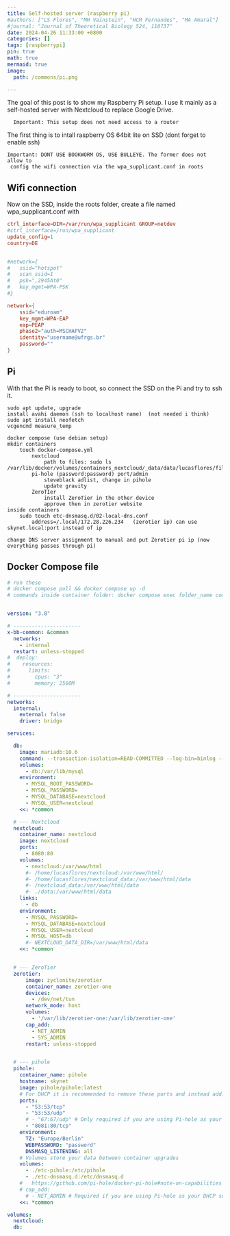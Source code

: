 ```yaml
---
title: Self-hosted server (raspberry pi)
#authors: ["LS Flores", "MH Vainstein", "HCM Fernandes", "MA Amaral"]
#journal: "Journal of Theoretical Biology 524, 110737"
date: 2024-04-26 11:33:00 +0800
categories: []
tags: [raspberrypi]
pin: true
math: true
mermaid: true
image:
  path: /commons/pi.png

---
```


The goal of this post is to show my Raspberry Pi setup. I use it mainly as a self-hosted server with Nextcloud to replace Google Drive. 

```
  Important: This setup does not need access to a router
```

The first thing is to intall raspberry OS 64bit lite on SSD (dont forget to enable ssh)
	
  ```
  Important: DONT USE BOOKWORM OS, USE BULLEYE. The former does not allow to
   config the wifi connection via the wpa_supplicant.conf in roots
```

## Wifi connection

Now on the SSD, inside the roots folder, create a file named wpa_supplicant.conf with 

```conf
ctrl_interface=DIR=/var/run/wpa_supplicant GROUP=netdev
#ctrl_interface=/run/wpa_supplicant
update_config=1
country=DE


#network={
#	ssid="hotspot"
#	scan_ssid=1
#	psk=",2945At0"
#	key_mgmt=WPA-PSK
#}

network={
	ssid="eduroam"
	key_mgmt=WPA-EAP
	eap=PEAP
	phase2="auth=MSCHAPV2"
	identity="username@ufrgs.br"
	password=""
}
```
  
## Pi 

With that the Pi is ready to boot, so connect the SSD on the Pi and try to ssh it.

		
		
	sudo apt update, upgrade
	install avahi daemon (ssh to localhost name)  (not needed i think)
	sudo apt install neofetch
	vcgencmd measure_temp
	
	docker compose (use debian setup)
	mkdir containers
		touch docker-compose.yml
			nextcloud
				path to files: sudo ls /var/lib/docker/volumes/containers_nextcloud/_data/data/lucasflores/files
			pi-hole (password:password) port/admin
				steveblack adlist, change in pihole
				update gravity
			ZeroTIer
				install ZeroTier in the other device
				approve then in zerotier website
	inside containers 
		sudo touch etc-dnsmasq.d/02-local-dns.conf 
			address=/.local/172.28.226.234   (zerotier ip) can use skynet.local:port instead of ip
	
	change DNS server assignment to manual and put Zerotier pi ip (now everything passes through pi)






## Docker Compose file

```yml
# run these
# docker compose pull && docker compose up -d
# commands inside container folder: docker compose exec folder_name command


version: "3.8"

# ----------------------
x-bb-common: &common
  networks:
    - internal
  restart: unless-stopped
#  deploy:
#    resources:
#      limits:
#        cpus: "3"
#        memory: 2560M

# ----------------------
networks:
  internal:
    external: false
    driver: bridge

services:

  db:
    image: mariadb:10.6
    command: --transaction-isolation=READ-COMMITTED --log-bin=binlog --binlog-format=ROW
    volumes:
      - db:/var/lib/mysql
    environment:
      - MYSQL_ROOT_PASSWORD=
      - MYSQL_PASSWORD=
      - MYSQL_DATABASE=nextcloud
      - MYSQL_USER=nextcloud
    <<: *common

  # --- Nextcloud
  nextcloud:
    container_name: nextcloud
    image: nextcloud
    ports:
      - 8080:80
    volumes:
      - nextcloud:/var/www/html
      #- /home/lucasflores/nextcloud:/var/www/html/
      #- /home/lucasflores/nextcloud_data:/var/www/html/data
      #- /nextcloud_data:/var/www/html/data
      #- ./data:/var/www/html/data
    links:
      - db
    environment:
      - MYSQL_PASSWORD=
      - MYSQL_DATABASE=nextcloud
      - MYSQL_USER=nextcloud
      - MYSQL_HOST=db
      #- NEXTCLOUD_DATA_DIR=/var/www/html/data
    <<: *common


  # --- ZeroTier
  zerotier:
      image: zyclonite/zerotier
      container_name: zerotier-one
      devices:
        - /dev/net/tun
      network_mode: host
      volumes:
        - '/var/lib/zerotier-one:/var/lib/zerotier-one'
      cap_add:
        - NET_ADMIN
        - SYS_ADMIN
      restart: unless-stopped


  # --- pihole
  pihole:
    container_name: pihole
    hostname: skynet
    image: pihole/pihole:latest
    # For DHCP it is recommended to remove these ports and instead add: network_mode: "host"
    ports:
      - "53:53/tcp"
      - "53:53/udp"
      # - "67:67/udp" # Only required if you are using Pi-hole as your DHCP server
      - "8081:80/tcp"
    environment:
      TZ: "Europe/Berlin"
      WEBPASSWORD: "password"
      DNSMASQ_LISTENING: all
    # Volumes store your data between container upgrades
    volumes:
      - ./etc-pihole:/etc/pihole
      - ./etc-dnsmasq.d:/etc/dnsmasq.d
    #   https://github.com/pi-hole/docker-pi-hole#note-on-capabilities
    # cap_add:
      # - NET_ADMIN # Required if you are using Pi-hole as your DHCP server, else not needed
    <<: *common

volumes:
  nextcloud:
  db:



```